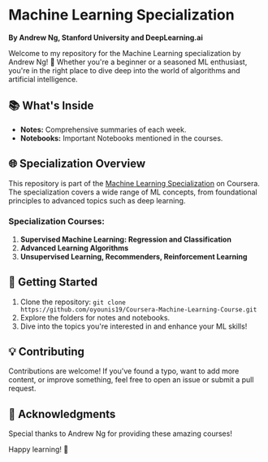 # Machine Learning Specialization 
**By Andrew Ng, Stanford University and DeepLearning.ai**

Welcome to my repository for the Machine Learning specialization by Andrew Ng! 🤖 Whether you're a beginner or a seasoned ML enthusiast, you're in the right place to dive deep into the world of algorithms and artificial intelligence.

## 📚 What's Inside

- **Notes:** Comprehensive summaries of each week.
- **Notebooks:** Important Notebooks mentioned in the courses.

## 🌐 Specialization Overview

This repository is part of the [Machine Learning Specialization](https://www.coursera.org/specializations/machine-learning-introduction) on Coursera. The specialization covers a wide range of ML concepts, from foundational principles to advanced topics such as deep learning.

### Specialization Courses:

1. **Supervised Machine Learning: Regression and Classification**
2. **Advanced Learning Algorithms**
3. **Unsupervised Learning, Recommenders, Reinforcement Learning**

## 🚀 Getting Started

1. Clone the repository: `git clone https://github.com/oyounis19/Coursera-Machine-Learning-Course.git`
2. Explore the folders for notes and notebooks.
3. Dive into the topics you're interested in and enhance your ML skills!

## 💡 Contributing

Contributions are welcome! If you've found a typo, want to add more content, or improve something, feel free to open an issue or submit a pull request.

## 🌟 Acknowledgments

Special thanks to Andrew Ng for providing these amazing courses!

Happy learning! 🚀
